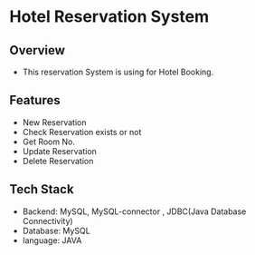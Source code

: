 ﻿# Hotel Reservation System
 
## Overview 
- This reservation System is using for Hotel Booking.

## Features 
- New Reservation
- Check Reservation exists or not
- Get Room No.
- Update Reservation
- Delete Reservation

## Tech Stack 
- Backend: MySQL, MySQL-connector , JDBC(Java Database Connectivity)
- Database: MySQL
- language: JAVA
